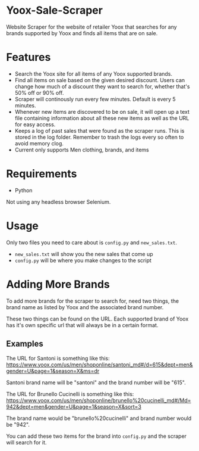 # Yoox-Sale-Scraper
Website Scraper for the website of retailer Yoox that searches for any brands supported by Yoox and finds all items that are on sale. 

# Features
- Search the Yoox site for all items of any Yoox supported brands. 
- Find all items on sale based on the given desired discount. Users can change how much of a discount they want to search for, whether that's 50% off or 90% off.
- Scraper will continously run every few minutes. Default is every 5 minutes.
- Whenever new items are discovered to be on sale, it will open up a text file containing information about all these new items as well as the URL for easy access.
- Keeps a log of past sales that were found as the scraper runs. This is stored in the log folder. Remember to trash the logs every so often to avoid memory clog.
- Current only supports Men clothing, brands, and items

# Requirements 
- Python

Not using any headless browser Selenium.

# Usage 
Only two files you need to care about is `config.py` and `new_sales.txt`. 
- `new_sales.txt` will show you the new sales that come up
- `config.py` will be where you make changes to the script

# Adding More Brands
To add more brands for the scraper to search for, need two things, the brand name as listed by Yoox and the associated brand number.

These two things can be found on the URL. Each supported brand of Yoox has it's own specific url that will always be in a certain format. 

## Examples
The URL for Santoni is something like this:
https://www.yoox.com/us/men/shoponline/santoni_md#/d=615&dept=men&gender=U&page=1&season=X&ms=dr

Santoni brand name will be "santoni" and the brand number will be "615".

The URL for Brunello Cucinelli is something like this:
https://www.yoox.com/us/men/shoponline/brunello%20cucinelli_md#/Md=942&dept=men&gender=U&page=1&season=X&sort=3

The brand name would be "brunello%20cucinelli" and brand number would be "942".

You can add these two items for the brand into `config.py` and the scraper will search for it.
